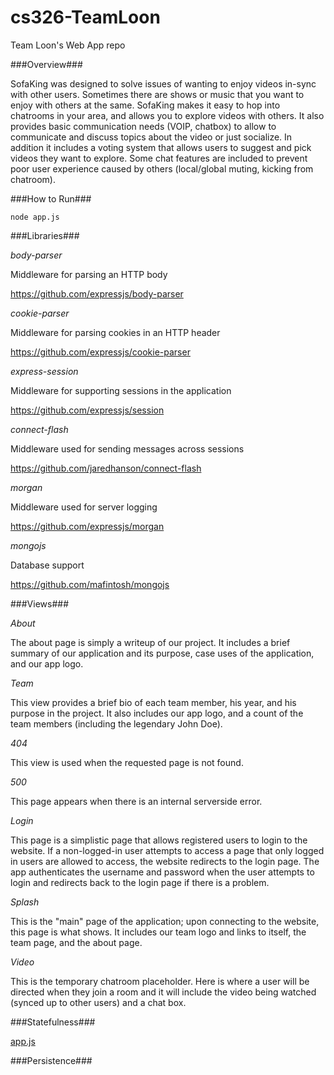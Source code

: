 # cs326-TeamLoon
Team Loon's Web App repo

###Overview###

 SofaKing was designed to solve issues of wanting to enjoy videos in-sync with other users. Sometimes there are shows or music that you want 
 to enjoy with others at the same. SofaKing makes it easy to hop into chatrooms in your area, and allows you to explore videos with others. 
 It also provides basic communication needs (VOIP, chatbox) to allow to communicate and discuss topics about the video or just socialize. In 
 addition it includes a voting system that allows users to suggest and pick videos they want to explore. Some chat features are included to 
 prevent poor user experience caused by others (local/global muting, kicking from chatroom). 
 
###How to Run###
 
 ```
 node app.js
 ```
 
###Libraries###
 
 *body-parser*
 
 Middleware for parsing an HTTP body
 
 https://github.com/expressjs/body-parser
 
 *cookie-parser*
 
 Middleware for parsing cookies in an HTTP header
 
 https://github.com/expressjs/cookie-parser
 
 *express-session*
 
 Middleware for supporting sessions in the application
 
 https://github.com/expressjs/session
 
 *connect-flash*
 
 Middleware used for sending messages across sessions
 
 https://github.com/jaredhanson/connect-flash
 
 *morgan*
 
 Middleware used for server logging
 
 https://github.com/expressjs/morgan
 
 *mongojs*
 
 Database support
 
 https://github.com/mafintosh/mongojs
 
###Views###
 
 *About*
 
 The about page is simply a writeup of our project. It includes a brief summary of our application
 and its purpose, case uses of the application, and our app logo.
 
 *Team*
 
 This view provides a brief bio of each team member, his year, and his purpose in the project. It
 also includes our app logo, and a count of the team members (including the legendary John Doe).
 
 *404*
 
 This view is used when the requested page is not found. 
 
 *500*
 
 This page appears when there is an internal serverside error.
 
 *Login*
 
 This page is a simplistic page that allows registered users to login to the website. If a non-logged-in
 user attempts to access a page that only logged in users are allowed to access, the website redirects to the login
 page. The app authenticates the username and password when the user attempts to login and redirects back to the 
 login page if there is a problem.
 
 *Splash*
 
 This is the "main" page of the application; upon connecting to the website, this page is what shows. It includes our team
 logo and links to itself, the team page, and the about page.
 
 *Video*
 
 This is the temporary chatroom placeholder. Here is where a user will be directed when they join a room and it will include
 the video being watched (synced up to other users) and a chat box.
 
###Statefulness###
 
 [app.js](App)
 
###Persistence###
 
 